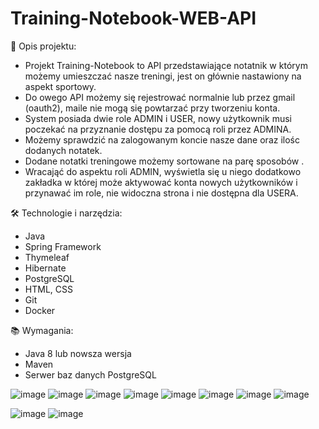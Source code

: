 # Training-Notebook-WEB-API

🚀 Opis projektu:
* Projekt Training-Notebook to API przedstawiające notatnik w którym możemy umieszczać nasze treningi, jest on głównie nastawiony na aspekt sportowy.
* Do owego API możemy się rejestrować normalnie lub przez gmail (oauth2), maile nie mogą się powtarzać przy tworzeniu konta.
* System posiada dwie role ADMIN i USER, nowy użytkownik musi poczekać na przyznanie dostępu za pomocą roli przez ADMINA.
* Możemy sprawdzić na zalogowanym koncie nasze dane oraz ilośc dodanych notatek.
* Dodane notatki treningowe możemy sortowane na parę sposobów .
* Wracająć do aspektu roli ADMIN, wyświetla się u niego dodatkowo zakładka w której może aktywować konta nowych użytkowników i przynawać im role, nie widoczna strona i nie dostępna dla USERA.


🛠️ Technologie i narzędzia:

* Java
* Spring Framework
* Thymeleaf
* Hibernate
* PostgreSQL
* HTML, CSS
* Git
* Docker

📚 Wymagania:

* Java 8 lub nowsza wersja
* Maven
* Serwer baz danych PostgreSQL

![image](https://user-images.githubusercontent.com/98847639/231208247-66e59be8-694d-4c59-a04d-9e57dfee21f7.png)
![image](https://user-images.githubusercontent.com/98847639/231208311-edd4ca47-3ffa-426f-8412-ae8aaf77c610.png)
![image](https://user-images.githubusercontent.com/98847639/231208483-d7b91dee-2ca9-4e9b-a3ab-c0a55b07b5a6.png)
![image](https://github.com/Printfmats/Training-Notebook-WEB-API/assets/98847639/2709011c-bc73-47c8-9d7c-8b418959c4c7)
![image](https://user-images.githubusercontent.com/98847639/233791116-ad3e78f7-a346-4ebd-bba2-ffd8ec8af165.png)
![image](https://user-images.githubusercontent.com/98847639/231208892-7fecb469-545a-44aa-b671-28e92d9d450c.png)
![image](https://user-images.githubusercontent.com/98847639/231209051-111d50d0-33ee-4394-a5ee-542c8f76768f.png)
![image](https://user-images.githubusercontent.com/98847639/231755856-72598430-9649-4ec6-88da-9b505ba23471.png)

	     																						             

![image](https://user-images.githubusercontent.com/98847639/231756371-936ba385-0610-4894-ae75-6cacdc0e7865.png)
![image](https://user-images.githubusercontent.com/98847639/231756519-8bdd1005-3c88-4a23-8ce6-3e8bccf685b3.png)

